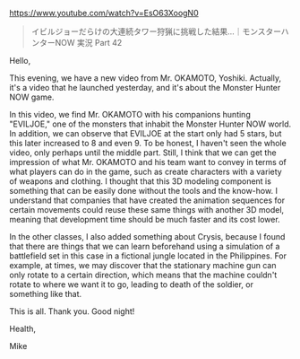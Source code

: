 https://www.youtube.com/watch?v=EsO63XoogN0

> イビルジョーだらけの大連続タワー狩猟に挑戦した結果…｜モンスターハンターNOW 実況 Part 42

Hello,

This evening, we have a new video from Mr. OKAMOTO, Yoshiki. Actually, it's a video that he launched yesterday, and it's about the Monster Hunter NOW game.

In this video, we find Mr. OKAMOTO with his companions hunting "EVILJOE," one of the monsters that inhabit the Monster Hunter NOW world. In addition, we can observe that EVILJOE at the start only had 5 stars, but this later increased to 8 and even 9. To be honest, I haven't seen the whole video, only perhaps until the middle part. Still, I think that we can get the impression of what Mr. OKAMOTO and his team want to convey in terms of what players can do in the game, such as create characters with a variety of weapons and clothing. I thought that this 3D modeling component is something that can be easily done without the tools and the know-how. I understand that companies that have created the animation sequences for certain movements could reuse these same things with another 3D model, meaning that development time should be much faster and its cost lower.

In the other classes, I also added something about Crysis, because I found that there are things that we can learn beforehand using a simulation of a battlefield set in this case in a fictional jungle located in the Philippines. For example, at times, we may discover that the stationary machine gun can only rotate to a certain direction, which means that the machine couldn't rotate to where we want it to go, leading to death of the soldier, or something like that. 

This is all. Thank you. Good night!

Health,

Mike
